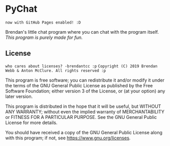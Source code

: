 # PyChat
`now with GitHub Pages enabled! :D`

Brendan's little chat program where you can chat with the program itself.
*This program is purely made for fun.*

## License
`who cares about licenses? -brendantcc :p`
`Copyright (C) 2019 Brendan Webb & Anton McClure. All rights reserved :p`

 This program is free software; you can redistribute it and/or modify it under the terms of the GNU General Public License as  published by the Free Software Foundation; either version 3 of the License, or (at your option) any later version.

 This program is distributed in the hope that it will be useful, but WITHOUT ANY WARRANTY; without even the implied warranty of  MERCHANTABILITY or FITNESS FOR A PARTICULAR PURPOSE. See the GNU General Public License for more details.

 You should have received a copy of the GNU General Public License along with this program; if not, see <https://www.gnu.org/licenses>.
